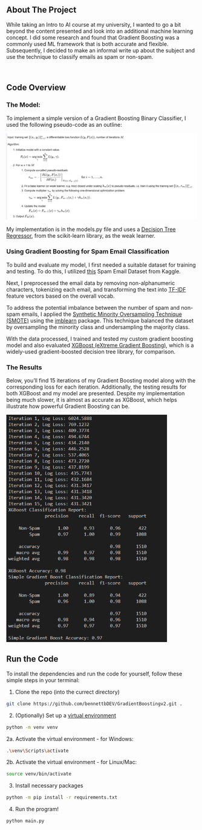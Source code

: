 <!-- ABOUT THE PROJECT -->
## About The Project
While taking an Intro to AI course at my university, I wanted to go a bit beyond the content presented
and look into an additional machine learning concept. I did some research and found that Gradient Boosting was a commonly used ML framework that is both accurate and flexible. Subsequently, I decided to make an informal write up about the subject and use the technique to classify emails as spam or non-spam.

<br />


## Code Overview
### The Model:
To implement a simple version of a Gradient Boosting Binary Classifier, I used the following pseudo-code as an outline:

<a href="https://en.wikipedia.org/wiki/Gradient_boosting">
    <img src="images\GradientBoostingPsuedoCode_Wikipedia.png" alt="Gradient Boosting Psuedocode">
  </a>

My implementation is in the models.py file and uses a [Decision Tree Regressor](https://scikit-learn.org/dev/modules/generated/sklearn.tree.DecisionTreeRegressor.html), from the scikit-learn library, as the weak learner. 

### Using Gradient Boosting for Spam Email Classification
To build and evaluate my model, I first needed a suitable dataset for training and testing. To do this, I utilized [this](https://www.kaggle.com/datasets/jackksoncsie/spam-email-dataset) Spam Email Dataset from Kaggle.

Next, I preprocessed the email data by removing non-alphanumeric characters, tokenizing each email, and transforming the text into [TF-IDF](https://builtin.com/articles/tf-idf) feature vectors based on the overall vocab.

To address the potential imbalance between the number of spam and non-spam emails, I applied the [Synthetic Minority Oversampling Technique (SMOTE)](https://machinelearningmastery.com/smote-oversampling-for-imbalanced-classification/) using the [imblearn](https://imbalanced-learn.org/stable/) package. This technique balanced the dataset by oversampling the minority class and undersampling the majority class.

With the data processed, I trained and tested my custom gradient boosting model and also evaluated [XGBoost (eXtreme Gradient Boosting)](https://xgboost.readthedocs.io/en/stable/), which is a widely-used gradient-boosted decision tree library, for comparison.

### The Results
Below, you’ll find 15 iterations of my Gradient Boosting model along with the corresponding loss for each iteration. Additionally, the testing results for both XGBoost and my model are presented. Despite my implementation being much slower, it is almost as accurate as XGBoost, which helps illustrate how powerful Gradient Boosting can be. 


<a>
    <img src="images\Console_Output.png" alt="Gradient Boosting Psuedocode" height=600>
</a>


## Run the Code
To install the dependencies and run the code for yourself, follow these simple steps in your terminal:

1. Clone the repo (into the currect directory)
```sh
git clone https://github.com/bennettbDEV/GradientBoostingv2.git .
```
2. (Optionally) Set up a [virtual environment](https://www.freecodecamp.org/news/how-to-setup-virtual-environments-in-python/)
```sh
python -m venv venv
```
2a. Activate the virtual environment - for Windows:
```sh
.\venv\Scripts\activate
```
2b. Activate the virtual environment - for Linux/Mac:
```sh
source venv/bin/activate
```
3. Install necessary packages
```sh
python -m pip install -r requirements.txt
```
4. Run the program!
```sh
python main.py
```
